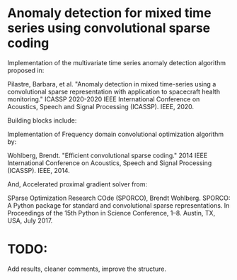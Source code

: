 # Anomaly detection for mixed time series using convolutional sparse coding 

Implementation of the multivariate time series anomaly detection algorithm proposed in: 

Pilastre, Barbara, et al. "Anomaly detection in mixed time-series using a convolutional sparse representation with application to spacecraft health monitoring." ICASSP 2020-2020 IEEE International Conference on Acoustics, Speech and Signal Processing (ICASSP). IEEE, 2020.

Building blocks include: 


Implementation of Frequency domain convolutional optimization algorithm by: 

Wohlberg, Brendt. "Efficient convolutional sparse coding." 2014 IEEE International Conference on Acoustics, Speech and Signal Processing (ICASSP). IEEE, 2014.

And, Accelerated proximal gradient solver from: 

SParse Optimization Research COde (SPORCO), 
Brendt Wohlberg. SPORCO: A Python package for standard and convolutional sparse representations. In Proceedings of the 15th Python in Science Conference, 1–8. Austin, TX, USA, July 2017. 


# TODO: 
Add results, cleaner comments, improve the structure.
